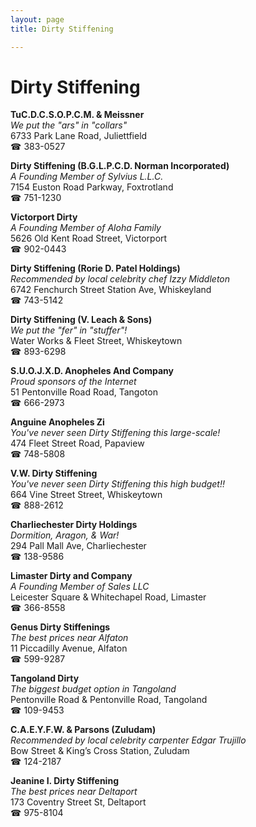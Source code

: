 ```yaml
---
layout: page 
title: Dirty Stiffening

---
```



# Dirty Stiffening


 **TuC.D.C.S.O.P.C.M. & Meissner**  
_We put the "ars" in "collars"_  
6733 Park Lane Road, Juliettfield  
☎ 383-0527

**Dirty Stiffening (B.G.L.P.C.D. Norman Incorporated)**  
_A Founding Member of Sylvius L.L.C._  
7154 Euston Road Parkway, Foxtrotland  
☎ 751-1230

**Victorport Dirty**  
_A Founding Member of Aloha Family_  
5626 Old Kent Road Street, Victorport  
☎ 902-0443

**Dirty Stiffening (Rorie D. Patel Holdings)**  
_Recommended by local celebrity chef Izzy Middleton_  
6742 Fenchurch Street Station Ave, Whiskeyland  
☎ 743-5142

**Dirty Stiffening (V. Leach & Sons)**  
_We put the "fer" in "stuffer"!_  
Water Works & Fleet Street, Whiskeytown  
☎ 893-6298

**S.U.O.J.X.D. Anopheles And Company**  
_Proud sponsors of the Internet_  
51 Pentonville Road Road, Tangoton  
☎ 666-2973

**Anguine Anopheles Zi**  
_You've never seen Dirty Stiffening this large-scale!_  
474 Fleet Street Road, Papaview  
☎ 748-5808

**V.W. Dirty Stiffening**  
_You've never seen Dirty Stiffening this high budget!!_  
664 Vine Street Street, Whiskeytown  
☎ 888-2612

**Charliechester Dirty Holdings**  
_Dormition, Aragon, & War!_  
294 Pall Mall Ave, Charliechester  
☎ 138-9586

**Limaster Dirty and Company**  
_A Founding Member of Sales LLC_  
Leicester Square & Whitechapel Road, Limaster  
☎ 366-8558

**Genus Dirty Stiffenings**  
_The best prices near Alfaton_  
11 Piccadilly Avenue, Alfaton  
☎ 599-9287

**Tangoland Dirty**  
_The biggest budget option in Tangoland_  
Pentonville Road & Pentonville Road, Tangoland  
☎ 109-9453

**C.A.E.Y.F.W. & Parsons (Zuludam)**  
_Recommended by local celebrity carpenter Edgar Trujillo_  
Bow Street & King’s Cross Station, Zuludam  
☎ 124-2187

**Jeanine I. Dirty Stiffening**  
_The best prices near Deltaport_  
173 Coventry Street St, Deltaport  
☎ 975-8104

